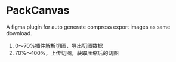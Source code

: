 # PackCanvas
A figma plugin for auto generate compress export images as same download.

1. 0～70%插件解析切图，导出切图数据
2. 70%～100%，上传切图，获取压缩后的切图
